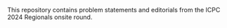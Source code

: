 This repository contains problem statements and editorials from the ICPC 2024 Regionals onsite round.
